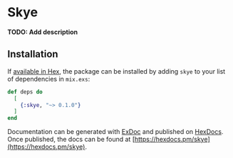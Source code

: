# Skye

**TODO: Add description**

## Installation

If [available in Hex](https://hex.pm/docs/publish), the package can be installed
by adding `skye` to your list of dependencies in `mix.exs`:

```elixir
def deps do
  [
    {:skye, "~> 0.1.0"}
  ]
end
```

Documentation can be generated with [ExDoc](https://github.com/elixir-lang/ex_doc)
and published on [HexDocs](https://hexdocs.pm). Once published, the docs can
be found at [https://hexdocs.pm/skye](https://hexdocs.pm/skye).

